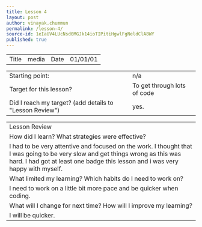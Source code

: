```yaml
---
title: Lesson 4
layout: post
author: vinayak.chummun
permalink: /lesson-4/
source-id: 1eIaUV4LUcNsd0MGJk14ioTIPitiHgwlFgNeldClA8WY
published: true
---
```

<table>
  <tr>
    <td>Title</td>
    <td>media</td>
    <td>Date</td>
    <td>01/01/01</td>
  </tr>
</table>


<table>
  <tr>
    <td>Starting point:</td>
    <td>n/a</td>
  </tr>
  <tr>
    <td>Target for this lesson?</td>
    <td>To get through lots of code</td>
  </tr>
  <tr>
    <td>Did I reach my target? 
(add details to "Lesson Review")</td>
    <td>yes.</td>
  </tr>
</table>


<table>
  <tr>
    <td>Lesson Review</td>
  </tr>
  <tr>
    <td>How did I learn? What strategies were effective? </td>
  </tr>
  <tr>
    <td>I had to be very attentive and focused on the work. I thought that I was going to be very slow and get things wrong as this was hard. I had got at least one badge this lesson and i was very happy with myself.</td>
  </tr>
  <tr>
    <td>What limited my learning? Which habits do I need to work on? </td>
  </tr>
  <tr>
    <td>I need to work on a little bit more pace and be quicker when coding.</td>
  </tr>
  <tr>
    <td>What will I change for next time? How will I improve my learning?</td>
  </tr>
  <tr>
    <td>I will be quicker.</td>
  </tr>
</table>


